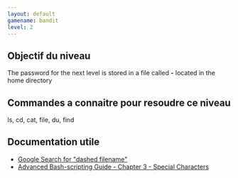 ```yaml
---
layout: default
gamename: bandit
level: 2
---
```

Objectif du niveau
----------
The password for the next level is stored in a file called **-**
located in the home directory

Commandes a connaitre pour resoudre ce niveau
-----------------------------------------
ls, cd, cat, file, du, find

Documentation utile
------------------------
- [Google Search for "dashed filename"][]
- [Advanced Bash-scripting Guide - Chapter 3 - Special Characters][]

[Google Search for "dashed filename"]: https://www.google.com/search?q=dashed+filename
[Advanced Bash-scripting Guide - Chapter 3 - Special Characters]: http://tldp.org/LDP/abs/html/special-chars.html
